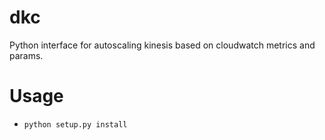 # dkc 
Python interface for autoscaling kinesis based on cloudwatch metrics and params.

# Usage

* `python setup.py install`

```

